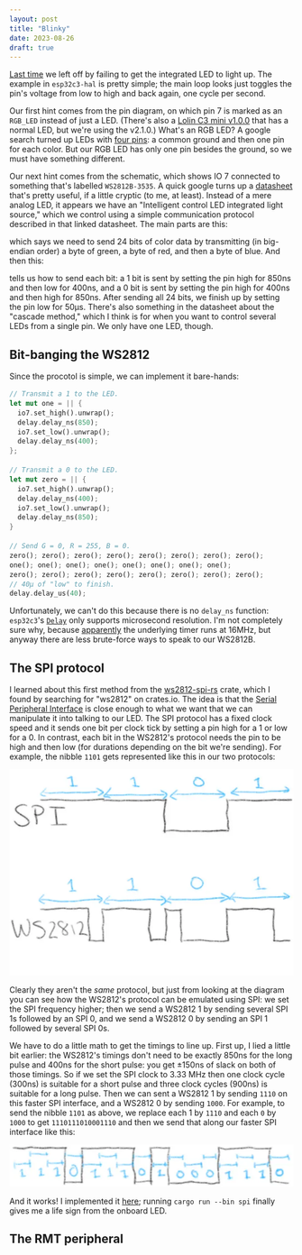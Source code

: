 ```yaml
---
layout: post
title: "Blinky"
date: 2023-08-26
draft: true
---
```


[Last time](@/posts/small-thing/index.md) we left off by failing to get the integrated LED to light up.
The example in `esp32c3-hal` is pretty simple; the main loop looks just toggles the pin's voltage from
low to high and back again, one cycle per second.

Our first hint comes from the pin diagram, on which pin 7 is marked as an `RGB_LED` instead of just a LED.
(There's also a [Lolin C3 mini v1.0.0](https://www.wemos.cc/en/latest/c3/c3_mini_1_0_0.html) that has a normal LED, but we're using the v2.1.0.)
What's an RGB LED? A google search turned up LEDs with [four pins](https://www.sparkfun.com/products/105): a common ground and then
one pin for each color. But our RGB LED has only one pin besides the ground, so we must have something different.

Our next hint comes from the schematic, which shows IO 7 connected to something that's labelled `WS2812B-3535`.
A quick google turns up a [datasheet](ws2812b-spec.pdf) that's pretty useful, if a little cryptic (to me, at least).
Instead of a mere analog LED,
it appears we have an "Intelligent control LED integrated light source," which we control using a simple communication
protocol described in that linked datasheet. The main parts are this:

which says we need to send 24 bits of color data by transmitting (in big-endian order) a byte of green, a byte of
red, and then a byte of blue. And then this:

tells us how to send each bit: a 1 bit is sent by setting the pin high for 850ns and then low for 400ns, and a 0 bit
is sent by setting the pin high for 400ns and then high for 850ns. After sending all 24 bits, we finish up by setting
the pin low for 50µs. There's also something in the datasheet about the "cascade method," which I think is for when
you want to control several LEDs from a single pin. We only have one LED, though.

## Bit-banging the WS2812

Since the procotol is simple, we can implement it bare-hands:

```rust
// Transmit a 1 to the LED.
let mut one = || {
  io7.set_high().unwrap();
  delay.delay_ns(850);
  io7.set_low().unwrap();
  delay.delay_ns(400);
};

// Transmit a 0 to the LED.
let mut zero = || {
  io7.set_high().unwrap();
  delay.delay_ns(400);
  io7.set_low().unwrap();
  delay.delay_ns(850);
}

// Send G = 0, R = 255, B = 0.
zero(); zero(); zero(); zero(); zero(); zero(); zero(); zero();
one(); one(); one(); one(); one(); one(); one(); one();
zero(); zero(); zero(); zero(); zero(); zero(); zero(); zero();
// 40µ of "low" to finish.
delay.delay_us(40);
```

Unfortunately, we can't do this because there is no `delay_ns` function:
`esp32c3`'s [`Delay`](https://docs.rs/esp32c3-hal/latest/esp32c3_hal/struct.Delay.html) only supports microsecond
resolution. I'm not completely sure why, because [apparently](https://github.com/esp-rs/esp-hal/blob/0c47ceda3afbc71dc2f540589811257eab51199f/esp-hal-common/src/delay.rs#L72)
the underlying timer runs at 16MHz, but anyway there are less brute-force ways to speak to our WS2812B.

## The SPI protocol

I learned about this first method from the [ws2812-spi-rs](https://github.com/smart-leds-rs/ws2812-spi-rs) crate,
which I found by searching for "ws2812" on crates.io. The idea is that the [Serial Peripheral Interface](https://en.wikipedia.org/wiki/Serial_Peripheral_Interface)
is close enough to what we want that we can manipulate it into talking to our LED.
The SPI protocol has a fixed clock speed and it sends one bit per clock tick by setting a pin high for a 1 or low for a 0.
In contrast, each bit in the WS2812's protocol needs the pin to be high and then low (for durations depending on the
bit we're sending).
For example, the nibble `1101` gets represented like this in our two protocols:

![Diagram of SPI and WS2812 waveforms coming from the nibble `1101`](spi_ws2812.webp)

Clearly they aren't the *same* protocol, but just from looking at the diagram you can see how the WS2812's protocol
can be emulated using SPI: we set the SPI frequency higher; then we send a WS2812 1 by sending several
SPI 1s followed by an SPI 0, and we send a WS2812 0 by sending an SPI 1 followed by several SPI 0s.

We have to do a little math to get the timings to line up. First up, I lied a little bit earlier: the WS2812's timings
don't need to be exactly 850ns for the long pulse and 400ns for the short pulse: you get ±150ns of slack on both of those timings.
So if we set the SPI clock to 3.33 MHz then one clock cycle (300ns) is suitable for a short pulse and three clock cycles (900ns) is
suitable for a long pulse. Then we can sent a WS2812 1 by sending `1110` on this faster SPI interface,
and a WS2812 0 by sending `1000`. For example, to send the nibble `1101` as above, we replace each 1 by `1110` and each `0`
by `1000` to get `1110111010001110` and then we send that along our faster SPI interface like this:

![Diagram the SPI waveform for `1110111010001110`](spi_faster.webp)

And it works! I implemented it [here](https://github.com/jneem/esp-examples/blob/main/blinky/src/bin/spi.rs); running
`cargo run --bin spi` finally gives me a life sign from the onboard LED.

## The RMT peripheral